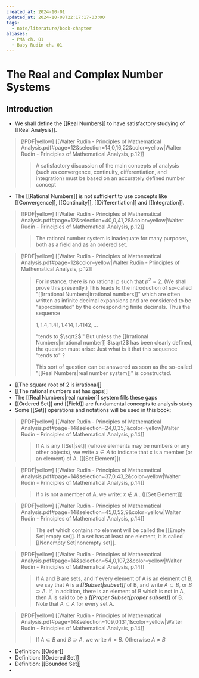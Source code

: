 ```yaml
---
created_at: 2024-10-01
updated_at: 2024-10-08T22:17:17-03:00
tags:
  - note/literature/book-chapter
aliases:
  - PMA ch. 01
  - Baby Rudin ch. 01
---
```

# The Real and Complex Number Systems

## Introduction

- We shall define the [[Real Numbers]] to have satisfactory studying of [[Real Analysis]].

> [!PDF|yellow] [[Walter Rudin - Principles of Mathematical Analysis.pdf#page=12&selection=14,0,16,22&color=yellow|Walter Rudin - Principles of Mathematical Analysis, p.12]]
> > A satisfactory discussion of the main concepts of analysis (such as convergence, continuity, differentiation, and integration) must be based on an accurately defined number concept

- The [[Rational Numbers]] is not sufficient to use concepts like [[Convergence]], [[Continuity]], [[Differentiation]] and [[Integration]].

> [!PDF|yellow] [[Walter Rudin - Principles of Mathematical Analysis.pdf#page=12&selection=40,0,41,28&color=yellow|Walter Rudin - Principles of Mathematical Analysis, p.12]]
> > The rational number system is inadequate for many purposes, both as a field and as an ordered set.
> 
> 

> [!PDF|yellow] [[Walter Rudin - Principles of Mathematical Analysis.pdf#page=12&color=yellow|Walter Rudin - Principles of Mathematical Analysis, p.12]]
> > For instance, there is no rational p such that $p^2 = 2$. (We shall prove this presently.) This leads to the introduction of so-called "[[Irrational Numbers|irrational numbers]]" which are often written as infinite decimal expansions and are considered to be "approximated" by the corresponding finite decimals. Thus the sequence
> > 
> > $1 , 1 .4, 1 .41 , 1 .414, 1 .4142, . . .$
> > 
> > "tends to $\sqrt2$." But unless the [[Irrational Numbers|irrational number]] $\sqrt2$ has been clearly defined, the question must arise: Just what is it that this sequence "tends to" ?
> > 
> > This sort of question can be answered as soon as the so-called "[[Real Numbers|real number system]]" is constructed.
> 

- [[The square root of 2 is irrational]] 
- [[The rational numbers set has gaps]]
- The [[Real Numbers|real number]] system fills these gaps
- [[Ordered Set]] and [[Field]] are fundamental concepts to analysis study
- Some [[Set]] operations and notations will be used in this book:

> [!PDF|yellow] [[Walter Rudin - Principles of Mathematical Analysis.pdf#page=14&selection=24,0,35,1&color=yellow|Walter Rudin - Principles of Mathematical Analysis, p.14]]
> > If A is any [[Set|set]] (whose elements may be numbers or any other objects), we write $x\in A$ to indicate that x is a member (or an element) of A. ([[Set Element]])

> [!PDF|yellow] [[Walter Rudin - Principles of Mathematical Analysis.pdf#page=14&selection=37,0,43,2&color=yellow|Walter Rudin - Principles of Mathematical Analysis, p.14]]
> > If x is not a member of A, we write: $x\notin A$ . ([[Set Element]])

> [!PDF|yellow] [[Walter Rudin - Principles of Mathematical Analysis.pdf#page=14&selection=45,0,52,9&color=yellow|Walter Rudin - Principles of Mathematical Analysis, p.14]]
> > The set which contains no element will be called the [[Empty Set|empty set]]. If a set has at least one element, it is called [[Nonempty Set|nonempty set]].

> [!PDF|yellow] [[Walter Rudin - Principles of Mathematical Analysis.pdf#page=14&selection=54,0,107,2&color=yellow|Walter Rudin - Principles of Mathematical Analysis, p.14]]
> > If A and B are sets, and if every element of A is an element of B, we say that A is a ***[[Subset|subset]]*** of B, and write $A\subset B$, or $B\supset A$. If, in addition, there is an element of B which is not in A, then A is said to be a ***[[Proper Subset|proper subset]]*** of B. Note that $A\subset A$ for every set A.

> [!PDF|yellow] [[Walter Rudin - Principles of Mathematical Analysis.pdf#page=14&selection=109,0,131,1&color=yellow|Walter Rudin - Principles of Mathematical Analysis, p.14]]
> > If $A\subset B$ and $B\supset A$, we write $A=B$. Otherwise $A\ne B$

- Definition: [[Order]]
- Definition: [[Ordered Set]]
- Definition: [[Bounded Set]]
- 
